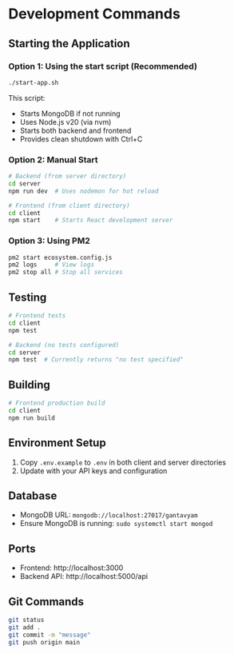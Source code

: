 # Development Commands

## Starting the Application

### Option 1: Using the start script (Recommended)
```bash
./start-app.sh
```
This script:
- Starts MongoDB if not running
- Uses Node.js v20 (via nvm)
- Starts both backend and frontend
- Provides clean shutdown with Ctrl+C

### Option 2: Manual Start
```bash
# Backend (from server directory)
cd server
npm run dev  # Uses nodemon for hot reload

# Frontend (from client directory) 
cd client
npm start    # Starts React development server
```

### Option 3: Using PM2
```bash
pm2 start ecosystem.config.js
pm2 logs     # View logs
pm2 stop all # Stop all services
```

## Testing
```bash
# Frontend tests
cd client
npm test

# Backend (no tests configured)
cd server
npm test  # Currently returns "no test specified"
```

## Building
```bash
# Frontend production build
cd client
npm run build
```

## Environment Setup
1. Copy `.env.example` to `.env` in both client and server directories
2. Update with your API keys and configuration

## Database
- MongoDB URL: `mongodb://localhost:27017/gantavyam`
- Ensure MongoDB is running: `sudo systemctl start mongod`

## Ports
- Frontend: http://localhost:3000
- Backend API: http://localhost:5000/api

## Git Commands
```bash
git status
git add .
git commit -m "message"
git push origin main
```